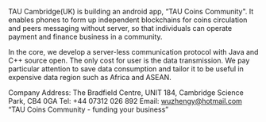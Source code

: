 TAU Cambridge(UK) is building an android app, “TAU Coins Community". 
It enables phones to form up independent blockchains for coins circulation and peers messaging without server, so that individuals can operate payment and finance business in a community.

In the core, we develop a server-less communication protocol with Java and C++ source open. The only cost for user is the data transmission. We pay particular attention to save data consumption and tailor it to be useful in expensive data region such as Africa and ASEAN.

Company Address:
The Bradfield Centre, UNIT 184, Cambridge Science Park, CB4 0GA
Tel: +44 07312 026 892
Email: wuzhengy@hotmail.com
“TAU Coins Community - funding your business”
